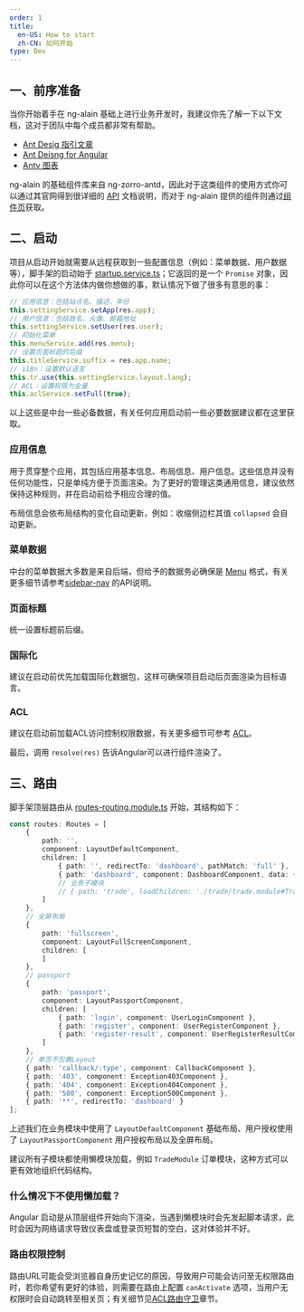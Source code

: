 ```yaml
---
order: 1
title:
  en-US: How to start
  zh-CN: 如何开始
type: Dev
---
```


## 一、前序准备

当你开始着手在 ng-alain 基础上进行业务开发时，我建议你先了解一下以下文档，这对于团队中每个成员都非常有帮助。

+ [Ant Desig 指引文章](//ant.design/docs/spec/introduce-cn)
+ [Ant Deisng for Angular](//ng.ant.design/)
+ [Antv 图表](//antv.alipay.com/zh-cn/index.html)

ng-alain 的基础组件库来自 ng-zorro-antd，因此对于这类组件的使用方式你可以通过其官网得到很详细的 [API](//ng.ant.design/) 文档说明，而对于 ng-alain 提供的组件则通过[组件页](/components)获取。

## 二、启动

项目从启动开始就需要从远程获取到一些配置信息（例如：菜单数据、用户数据等），脚手架的启动始于 [startup.service.ts](//github.com/cipchk/ng-alain/blob/master/src/app/core/startup/startup.service.ts)；它返回的是一个 `Promise` 对象，因此你可以在这个方法体内做你想做的事，默认情况下做了很多有意思的事：

```ts
// 应用信息：包括站点名、描述、年份
this.settingService.setApp(res.app);
// 用户信息：包括姓名、头像、邮箱地址
this.settingService.setUser(res.user);
// 初始化菜单
this.menuService.add(res.menu);
// 设置页面标题的后缀
this.titleService.suffix = res.app.name;
// i18n：设置默认语言
this.tr.use(this.settingService.layout.lang);
// ACL：设置权限为全量
this.aclService.setFull(true);
```

以上这些是中台一些必备数据，有关任何应用启动前一些必要数据建议都在这里获取。

### 应用信息

用于贯穿整个应用，其包括应用基本信息、布局信息、用户信息。这些信息并没有任何功能性，只是单纯方便于页面渲染。为了更好的管理这类通用信息，建议依然保持这种规则，并在启动前给予相应合理的值。

布局信息会依布局结构的变化自动更新，例如：收缩侧边栏其值 `collapsed` 会自动更新。

### 菜单数据

中台的菜单数据大多数是来自后端，但给予的数据务必确保是 [Menu](https://github.com/cipchk/delon/blob/master/packages/theme/services/menu/interface.ts) 格式，有关更多细节请参考[sidebar-nav](/components/sidebar-nav) 的API说明。

### 页面标题

统一设置标题前后缀。

### 国际化

建议在启动前优先加载国际化数据包，这样可确保项目启动后页面渲染为目标语言。

### ACL

建议在启动前加载ACL访问控制权限数据，有关更多细节可参考 [ACL](/acl)。

最后，调用 `resolve(res)` 告诉Angular可以进行组件渲染了。

## 三、路由

脚手架顶层路由从 [routes-routing.module.ts](https://github.com/cipchk/ng-alain/blob/master/src/app/routes/routes-routing.module.ts) 开始，其结构如下：

```ts
const routes: Routes = [
    {
        path: '',
        component: LayoutDefaultComponent,
        children: [
            { path: '', redirectTo: 'dashboard', pathMatch: 'full' },
            { path: 'dashboard', component: DashboardComponent, data: { title: '仪表盘' } },
            // 业务子模块
            // { path: 'trade', loadChildren: './trade/trade.module#TradeModule' }
        ]
    },
    // 全屏布局
    {
        path: 'fullscreen',
        component: LayoutFullScreenComponent,
        children: [
        ]
    },
    // passport
    {
        path: 'passport',
        component: LayoutPassportComponent,
        children: [
            { path: 'login', component: UserLoginComponent },
            { path: 'register', component: UserRegisterComponent },
            { path: 'register-result', component: UserRegisterResultComponent }
        ]
    },
    // 单页不包裹Layout
    { path: 'callback/:type', component: CallbackComponent },
    { path: '403', component: Exception403Component },
    { path: '404', component: Exception404Component },
    { path: '500', component: Exception500Component },
    { path: '**', redirectTo: 'dashboard' }
];
```

上述我们在业务模块中使用了 `LayoutDefaultComponent` 基础布局、用户授权使用了 `LayoutPassportComponent` 用户授权布局以及全屏布局。

建议所有子模块都使用懒模块加载，例如 `TradeModule` 订单模块，这种方式可以更有效地组织代码结构。

### 什么情况下不使用懒加载？

Angular 启动是从顶层组件开始向下渲染，当遇到懒模块时会先发起脚本请求，此时会因为网络请求导致仪表盘或登录页短暂的空白，这对体验并不好。

### 路由权限控制

路由URL可能会受浏览器自身历史记忆的原因，导致用户可能会访问至无权限路由时，若你希望有更好的体验，则需要在路由上配置 `canActivate` 选项，当用户无权限时会自动跳转至相关页；有关细节见[ACL路由守卫](/acl/guard)章节。
